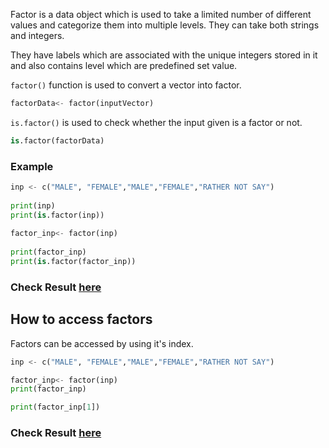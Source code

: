 Factor is a data object which is used to take a limited number of different values and categorize them into multiple levels. They can take both strings and integers. 

They have labels which are associated with the unique integers stored in it and also contains level which are predefined set value.

`factor()` function is used to convert a vector into factor.

```py
factorData<- factor(inputVector)
```
`is.factor()` is used to check whether the input given is a factor or not.

```py
is.factor(factorData)
```

### Example

```py
inp <- c("MALE", "FEMALE","MALE","FEMALE","RATHER NOT SAY")  
  
print(inp)  
print(is.factor(inp))  
  
factor_inp<- factor(inp)  
  
print(factor_inp)  
print(is.factor(factor_inp)) 
```
### Check Result [here](https://onecompiler.com/r/3vsf268zr)

## How to access factors

Factors can be accessed by using it's index.

```py
inp <- c("MALE", "FEMALE","MALE","FEMALE","RATHER NOT SAY")  

factor_inp<- factor(inp)  
print(factor_inp)  

print(factor_inp[1])
```
### Check Result [here](https://onecompiler.com/r/3vsf2rnca)